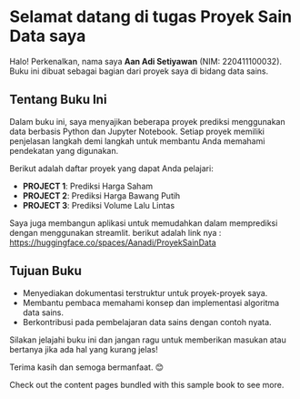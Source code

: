 # Selamat datang di tugas Proyek Sain Data saya

Halo! Perkenalkan, nama saya **Aan Adi Setiyawan** (NIM: 220411100032).  
Buku ini dibuat sebagai bagian dari proyek saya di bidang data sains.  

## Tentang Buku Ini
Dalam buku ini, saya menyajikan beberapa proyek prediksi menggunakan data berbasis Python dan Jupyter Notebook. Setiap proyek memiliki penjelasan langkah demi langkah untuk membantu Anda memahami pendekatan yang digunakan.

Berikut adalah daftar proyek yang dapat Anda pelajari:
- **PROJECT 1**: Prediksi Harga Saham
- **PROJECT 2**: Prediksi Harga Bawang Putih
- **PROJECT 3**: Prediksi Volume Lalu Lintas

Saya juga membangun aplikasi untuk memudahkan dalam memprediksi dengan menggunakan streamlit. berikut adalah link nya :
https://huggingface.co/spaces/Aanadi/ProyekSainData

## Tujuan Buku
- Menyediakan dokumentasi terstruktur untuk proyek-proyek saya.
- Membantu pembaca memahami konsep dan implementasi algoritma data sains.
- Berkontribusi pada pembelajaran data sains dengan contoh nyata.

Silakan jelajahi buku ini dan jangan ragu untuk memberikan masukan atau bertanya jika ada hal yang kurang jelas!

Terima kasih dan semoga bermanfaat. 😊  

Check out the content pages bundled with this sample book to see more.

```{tableofcontents}
```
